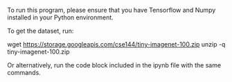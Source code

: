 To run this program, please ensure that you have Tensorflow and Numpy installed in your Python environment.

To get the dataset, run:

wget https://storage.googleapis.com/cse144/tiny-imagenet-100.zip
unzip -q tiny-imagenet-100.zip

Or alternatively, run the code block included in the ipynb file with the same commands.
